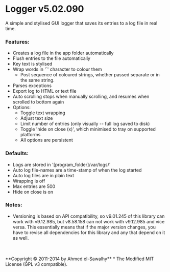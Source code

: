 Logger v5.02.090
================

A simple and stylised GUI logger that saves its entries to a log file in real time.

### Features:

  + Creates a log file in the app folder automatically
  + Flush entries to the file automatically
  + Key text is stylised
  + Wrap words in '`' character to colour them
	+ Post sequence of coloured strings, whether passed separate or in the same string.
  + Parses exceptions
  + Export log to HTML or text file
  + Auto scrolling stops when manually scrolling, and resumes when scrolled to bottom again
  + Options:
	+ Toggle text wrapping
	+ Adjust text size
	+ Limit number of entries (only visually -- full log saved to disk)
	+ Toggle 'hide on close (x)', which minimised to tray on supported platforms
	+ All options are persistent

### Defaults:

  + Logs are stored in '[program_folder]/var/logs/'
  + Auto log file-names are a time-stamp of when the log started
  + Auto log files are in plain text
  + Wrapping is off
  + Max entries are 500
  + Hide on close is on

### Notes:

  + Versioning is based on API compatibility, so v9.01.245 of this library can work with v9.12.985, but v8.58.158 can not work with v9.12.985 and vice versa. This essentially means that if the major version changes, you have to revise all dependencies for this library and any that depend on it as well.


<br>
<br>
**Copyright &copy; 2011-2014 by Ahmed el-Sawalhy**
 * The Modified MIT License (GPL v3 compatible).

